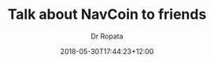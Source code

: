 ---
layout: guides
title: 'Talk about NavCoin to friends'
author: Dr Ropata
date: '2018-05-30T17:44:23+12:00'
weight: 5
guide_parent: 'promote'
github_file: 'content/guides/promote/article5.md'
summary: 'Talking to your friends about NavCoin is a good way to get fresh ideas on how to improve our ecosystem. One easy way to show the value of NavCoin is to get them to download a light wallet (such as NavPay) and send them 1 NAV - just to show them how easy it is.'
---